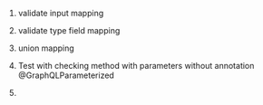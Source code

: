 1. validate input mapping
2. validate type field mapping
3. union mapping



4. Test with checking method with parameters without annotation @GraphQLParameterized
5. 

